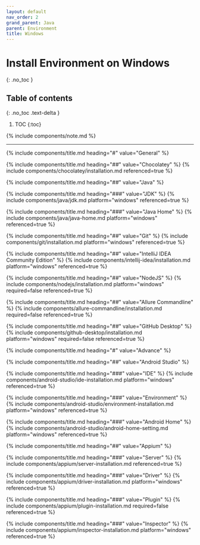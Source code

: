 ```yaml
---
layout: default
nav_order: 2
grand_parent: Java
parent: Environment
title: Windows
---
```


# Install Environment on Windows
{: .no_toc }

## Table of contents
{: .no_toc .text-delta }

1. TOC
{:toc}

{% include components/note.md %}

---

<!-- General -->
{% include components/title.md heading="#" value="General" %}

<!-- Chocolatey -->
{% include components/title.md heading="##" value="Chocolatey" %}
{% include components/chocolatey/installation.md referenced=true %}

<!-- Java -->
{% include components/title.md heading="##" value="Java" %}

{% include components/title.md heading="###" value="JDK" %}
{% include components/java/jdk.md platform="windows" referenced=true %}

{% include components/title.md heading="###" value="Java Home" %}
{% include components/java/java-home.md platform="windows" referenced=true %}

<!-- Git -->
{% include components/title.md heading="##" value="Git" %}
{% include components/git/installation.md platform="windows" referenced=true %}

<!-- IntelliJ IDEA Community Edition -->
{% include components/title.md heading="##" value="IntelliJ IDEA Community Edition" %}
{% include components/intellij-idea/installation.md platform="windows" referenced=true %}

<!-- NodeJS -->
{% include components/title.md heading="##" value="NodeJS" %}
{% include components/nodejs/installation.md platform="windows" required=false referenced=true %}

<!-- Allure Commandline -->
{% include components/title.md heading="##" value="Allure Commandline" %}
{% include components/allure-commandline/installation.md required=false referenced=true %}

<!-- GitHub Desktop -->
{% include components/title.md heading="##" value="GitHub Desktop" %}
{% include components/github-desktop/installation.md platform="windows" required=false referenced=true %}


<!-- Advance -->
{% include components/title.md heading="#" value="Advance" %}

<!-- Android Studio -->
{% include components/title.md heading="##" value="Android Studio" %}

{% include components/title.md heading="###" value="IDE" %}
{% include components/android-studio/ide-installation.md platform="windows" referenced=true %}

{% include components/title.md heading="###" value="Environment" %}
{% include components/android-studio/environment-installation.md platform="windows" referenced=true %}

{% include components/title.md heading="###" value="Android Home" %}
{% include components/android-studio/android-home-setting.md platform="windows" referenced=true %}

<!-- Appium -->
{% include components/title.md heading="##" value="Appium" %}

{% include components/title.md heading="###" value="Server" %}
{% include components/appium/server-installation.md referenced=true %}

{% include components/title.md heading="###" value="Driver" %}
{% include components/appium/driver-installation.md platform="windows" referenced=true %}

{% include components/title.md heading="###" value="Plugin" %}
{% include components/appium/plugin-installation.md required=false referenced=true %}

{% include components/title.md heading="###" value="Inspector" %}
{% include components/appium/inspector-installation.md platform="windows" referenced=true %}
